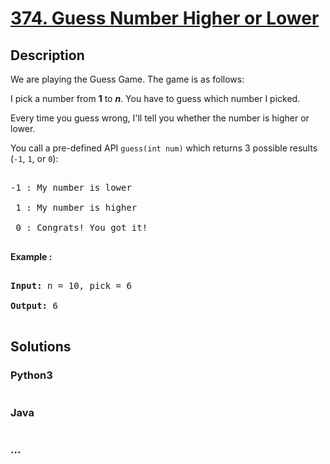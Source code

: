 # [374. Guess Number Higher or Lower](https://leetcode.com/problems/guess-number-higher-or-lower)

## Description
<p>We are playing the Guess Game. The game is as follows:</p>



<p>I pick a number from <b>1</b> to <b><i>n</i></b>. You have to guess which number I picked.</p>



<p>Every time you guess wrong, I&#39;ll tell you whether the number is higher or lower.</p>



<p>You call a pre-defined API <code>guess(int num)</code> which returns 3 possible results (<code>-1</code>, <code>1</code>, or <code>0</code>):</p>



<pre>

-1 : My number is lower

 1 : My number is higher

 0 : Congrats! You got it!

</pre>



<p><strong>Example :</strong></p>



<div>

<pre>

<strong>Input: </strong>n = <span id="example-input-1-1">10</span>, pick = <span id="example-input-1-2">6</span>

<strong>Output: </strong><span id="example-output-1">6</span>

</pre>

</div>




## Solutions


<!-- tabs:start -->

### **Python3**

```python

```

### **Java**

```java

```

### **...**
```

```

<!-- tabs:end -->